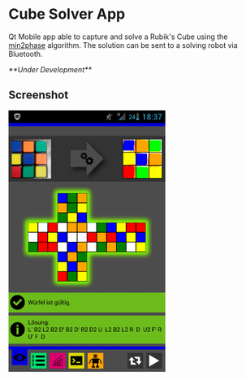 # Cube Solver App
Qt Mobile app able to capture and solve a Rubik's Cube using the [min2phase](https://github.com/cs0x7f/min2phase) algorithm. The solution can be sent to a solving robot via Bluetooth.

*\*\*Under Development\*\**

## Screenshot
![screenshot](doc/screenshot.png "Screenshot")
